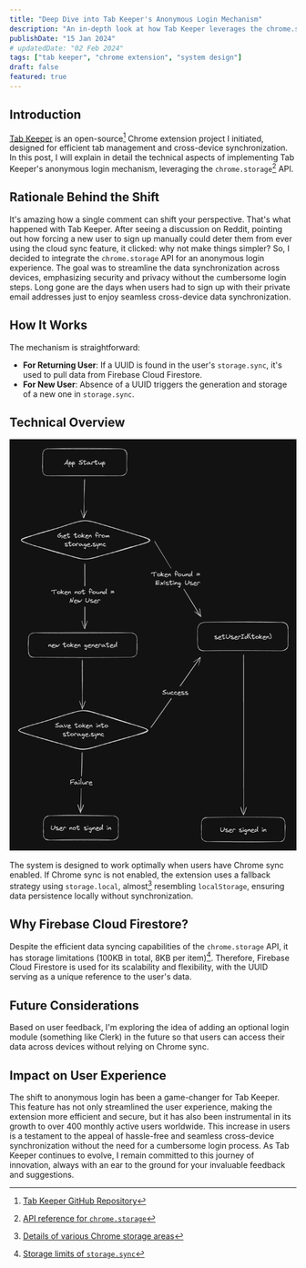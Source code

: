 ```yaml
---
title: "Deep Dive into Tab Keeper's Anonymous Login Mechanism"
description: "An in-depth look at how Tab Keeper leverages the chrome.storage API for efficient and secure cross-device synchronization"
publishDate: "15 Jan 2024"
# updatedDate: "02 Feb 2024"
tags: ["tab keeper", "chrome extension", "system design"]
draft: false
featured: true
---
```


## Introduction

[Tab Keeper](https://chromewebstore.google.com/detail/tab-keeper-chrome-tab-man/gpibgniomobngodpnikhheifblbpbbah?ref=portfolio) is an open-source[^1] Chrome extension project I initiated, designed for efficient tab management and cross-device synchronization. In this post, I will explain in detail the technical aspects of implementing Tab Keeper's anonymous login mechanism, leveraging the `chrome.storage`[^2] API.

## Rationale Behind the Shift

It's amazing how a single comment can shift your perspective. That's what happened with Tab Keeper. After seeing a discussion on Reddit, pointing out how forcing a new user to sign up manually could deter them from ever using the cloud sync feature, it clicked: why not make things simpler? So, I decided to integrate the `chrome.storage` API for an anonymous login experience. The goal was to streamline the data synchronization across devices, emphasizing security and privacy without the cumbersome login steps. Long gone are the days when users had to sign up with their private email addresses just to enjoy seamless cross-device data synchronization.

## How It Works

The mechanism is straightforward:

- **For Returning User**: If a UUID is found in the user's `storage.sync`, it's used to pull data from Firebase Cloud Firestore.
- **For New User**: Absence of a UUID triggers the generation and storage of a new one in `storage.sync`.

## Technical Overview

![Tab Keeper's Anonymous Login Flow](./figure-1-dark.png)

The system is designed to work optimally when users have Chrome sync enabled. If Chrome sync is not enabled, the extension uses a fallback strategy using `storage.local`, almost[^3] resembling `localStorage`, ensuring data persistence locally without synchronization.

## Why Firebase Cloud Firestore?

Despite the efficient data syncing capabilities of the `chrome.storage` API, it has storage limitations (100KB in total, 8KB per item)[^4]. Therefore, Firebase Cloud Firestore is used for its scalability and flexibility, with the UUID serving as a unique reference to the user's data.

## Future Considerations

Based on user feedback, I'm exploring the idea of adding an optional login module (something like Clerk) in the future so that users can access their data across devices without relying on Chrome sync.

## Impact on User Experience

The shift to anonymous login has been a game-changer for Tab Keeper. This feature has not only streamlined the user experience, making the extension more efficient and secure, but it has also been instrumental in its growth to over 400 monthly active users worldwide. This increase in users is a testament to the appeal of hassle-free and seamless cross-device synchronization without the need for a cumbersome login process. As Tab Keeper continues to evolve, I remain committed to this journey of innovation, always with an ear to the ground for your invaluable feedback and suggestions.

[^1]: [Tab Keeper GitHub Repository](https://github.com/justine-george/tab-keeper-react-chrome-extension)
[^2]: [API reference for `chrome.storage`](https://developer.chrome.com/docs/extensions/reference/api/storage)
[^3]: [Details of various Chrome storage areas](https://developer.chrome.com/docs/extensions/reference/api/storage#storage_areas)
[^4]: [Storage limits of `storage.sync`](https://developer.chrome.com/docs/extensions/reference/api/storage#storage_areas)
